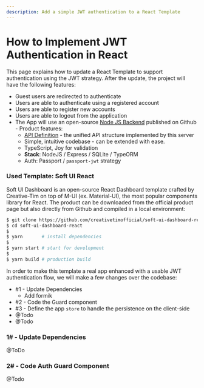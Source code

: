```yaml
---
description: Add a simple JWT authentication to a React Template
---
```


# How to Implement JWT Authentication in React

This page explains how to update a React Template to support authentication using the JWT strategy. After the update, the project will have the following features:&#x20;

* Guest users are redirected to authenticate
* Users are able to authenticate using a registered account
* Users are able to register new accounts
* Users are able to logout from the application
* The App will use an open-source [Node JS Backend](https://github.com/app-generator/api-server-nodejs) published on Github - Product features:
  * [API Definition](https://docs.appseed.us/boilerplate-code/api-unified-definition) - the unified API structure implemented by this server
  * Simple, intuitive codebase - can be extended with ease.
  * TypeScript, Joy for validation
  * **Stack**: NodeJS / Express / SQLite / TypeORM
  * Auth: Passport / `passport-jwt` strategy



### Used Template: Soft UI React

Soft UI Dashboard is an open-source React Dashboard template crafted by Creative-Tim on top of M-UI (ex. Material-UI), the most popular components library for React. The product can be downloaded from the official product page but also directly from Github and compiled in a local environment:&#x20;

```bash
$ git clone https://github.com/creativetimofficial/soft-ui-dashboard-react.git
$ cd soft-ui-dashboard-react
$
$ yarn       # install dependencies
$ 
$ yarn start # start for development 
$
$ yarn build # production build 
```

In order to make this template a real app enhanced with a usable JWT authentication flow, we will make a few changes over the codebase:

* \#1 - Update Dependencies
  * Add formik
* \#2 - Code the Guard component
* \#3 - Define  the app `store` to handle the persistence on the client-side&#x20;
* @Todo
* @Todo



### 1# - Update Dependencies

@ToDo

### 2# - Code Auth Guard Component

@Todo

